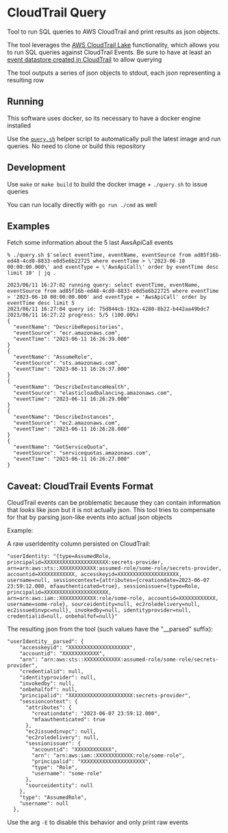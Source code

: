 # CloudTrail Query

Tool to run SQL queries to AWS CloudTrail and print results as json objects. 

The tool leverages the [AWS CloudTrail Lake](https://docs.aws.amazon.com/awscloudtrail/latest/userguide/cloudtrail-lake.html) functionality, which allows you to run SQL queries against CloudTrail Events. Be sure to have at least an [event datastore created in CloudTrail](https://docs.aws.amazon.com/awscloudtrail/latest/userguide/query-event-data-store.html) to allow querying

The tool outputs a series of json objects to stdout, each json representing a resulting row

## Running

This software uses docker, so its necessary to have a docker engine installed

Use the [`query.sh`](query.sh) helper script to automatically pull the latest image and run queries. No need to clone or build this repository

## Development

Use `make` or `make build` to build the docker image + `./query.sh` to issue queries

You can run locally directly with `go run ./cmd` as well

## Examples

Fetch some information about the 5 last AwsApiCall events

```
% ./query.sh $'select eventTime, eventName, eventSource from ad85f16b-ed48-4cd0-8833-e0d5e6b22725 where eventTime > \'2023-06-10 00:00:00.000\' and eventType = \'AwsApiCall\' order by eventTime desc limit 10' | jq .

2023/06/11 16:27:02 running query: select eventTime, eventName, eventSource from ad85f16b-ed48-4cd0-8833-e0d5e6b22725 where eventTime > '2023-06-10 00:00:00.000' and eventType = 'AwsApiCall' order by eventTime desc limit 5
2023/06/11 16:27:04 query id: 75d844cb-192a-4280-8b22-b442aa49bdc7
2023/06/11 16:27:22 progress: 5/5 (100.00%)
{
  "eventName": "DescribeRepositories",
  "eventSource": "ecr.amazonaws.com",
  "eventTime": "2023-06-11 16:26:39.000"
}
{
  "eventName": "AssumeRole",
  "eventSource": "sts.amazonaws.com",
  "eventTime": "2023-06-11 16:26:37.000"
}
{
  "eventName": "DescribeInstanceHealth",
  "eventSource": "elasticloadbalancing.amazonaws.com",
  "eventTime": "2023-06-11 16:26:29.000"
}
{
  "eventName": "DescribeInstances",
  "eventSource": "ec2.amazonaws.com",
  "eventTime": "2023-06-11 16:26:28.000"
}
{
  "eventName": "GetServiceQuota",
  "eventSource": "servicequotas.amazonaws.com",
  "eventTime": "2023-06-11 16:26:27.000"
}
```

## Caveat: CloudTrail Events Format

CloudTrail events can be problematic because they can contain information that _looks_ like json but it is not actually json. This tool tries to compensate for that by parsing json-like events into actual json objects

Example:

A raw userIdentity column persisted on CloudTrail:
```
"userIdentity: "{type=AssumedRole, principalid=XXXXXXXXXXXXXXXXXXXXX:secrets-provider, arn=arn:aws:sts::XXXXXXXXXXXX:assumed-role/some-role/secrets-provider, accountid=XXXXXXXXXXXX, accesskeyid=XXXXXXXXXXXXXXXXXXXX, username=null, sessioncontext={attributes={creationdate=2023-06-07 23:59:12.000, mfaauthenticated=true}, sessionissuer={type=Role, principalid=XXXXXXXXXXXXXXXXXXXXX, arn=arn:aws:iam::XXXXXXXXXXXX:role/some-role, accountid=XXXXXXXXXXXX, username=some-role}, sourceidentity=null, ec2roledelivery=null, ec2issuedinvpc=null}, invokedby=null, identityprovider=null, credentialid=null, onbehalfof=null}"
```

The resulting json from the tool (such values have the "__parsed" suffix):
```
"userIdentity__parsed": {
    "accesskeyid": "XXXXXXXXXXXXXXXXXXXX",
    "accountid": "XXXXXXXXXXXX",
    "arn": "arn:aws:sts::XXXXXXXXXXXX:assumed-role/some-role/secrets-provider",
    "credentialid": null,
    "identityprovider": null,
    "invokedby": null,
    "onbehalfof": null,
    "principalid": "XXXXXXXXXXXXXXXXXXXXX:secrets-provider",
    "sessioncontext": {
      "attributes": {
        "creationdate": "2023-06-07 23:59:12.000",
        "mfaauthenticated": true
      },
      "ec2issuedinvpc": null,
      "ec2roledelivery": null,
      "sessionissuer": {
        "accountid": "XXXXXXXXXXXX",
        "arn": "arn:aws:iam::XXXXXXXXXXXX:role/some-role",
        "principalid": "XXXXXXXXXXXXXXXXXXXXX",
        "type": "Role",
        "username": "some-role"
      },
      "sourceidentity": null
    },
    "type": "AssumedRole",
    "username": null
  },
```

Use the arg `-E` to disable this behavior and only print raw events

